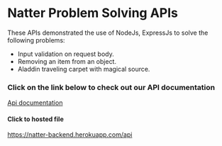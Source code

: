 # Natter Problem Solving APIs

These APIs demonstrated the use of NodeJs, ExpressJs to solve the following problems:

- Input validation on request body.
- Removing an item from an object.
- Aladdin traveling carpet with magical source.

### Click on the link below to check out our API documentation

[Api documentation](https://documenter.getpostman.com/view/8220979/SVtTzUa6)

#### Click to hosted file
https://natter-backend.herokuapp.com/api
